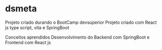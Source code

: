 # dsmeta
Projeto criado durando o BootCamp devsuperior
Projeto criado com React js type script, vita e SpringBoot

Conceitos aprendidos
Desenvolvimento do Backend com SpringBoot e Frontend com React js

